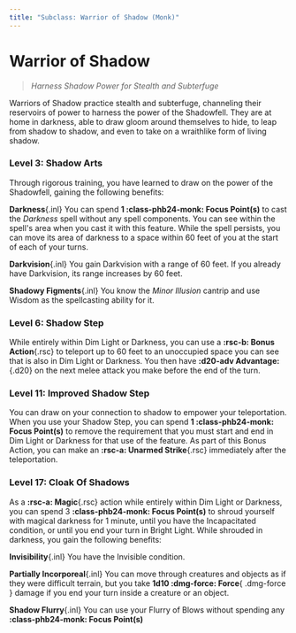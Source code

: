 ```yaml
---
title: "Subclass: Warrior of Shadow (Monk)"
---
```


<p style="display:none">
Harness Shadow Power for Stealth and Subterfuge
</p>

# Warrior of Shadow

> *Harness Shadow Power for Stealth and Subterfuge*

Warriors of Shadow practice stealth and subterfuge, channeling their reservoirs of power to harness the power of the Shadowfell. They are at home in darkness, able to draw gloom around themselves to hide, to leap from shadow to shadow, and even to take on a wraithlike form of living shadow.

### Level 3: Shadow Arts

Through rigorous training, you have learned to draw on the power of the Shadowfell, gaining the following benefits:

**Darkness**{.inl} You can spend **1 :class-phb24-monk: Focus Point(s)** to cast the *Darkness* spell without any spell components. You can see within the spell's area when you cast it with this feature. While the spell persists, you can move its area of darkness to a space within 60 feet of you at the start of each of your turns.

**Darkvision**{.inl} You gain Darkvision with a range of 60 feet. If you already have Darkvision, its range increases by 60 feet.

**Shadowy Figments**{.inl} You know the *Minor Illusion* cantrip and use Wisdom as the spellcasting ability for it.

### Level 6: Shadow Step

While entirely within Dim Light or Darkness, you can use a **:rsc-b: Bonus Action**{.rsc} to teleport up to 60 feet to an unoccupied space you can see that is also in Dim Light or Darkness. You then have **:d20-adv Advantage:**{.d20} on the next melee attack you make before the end of the turn.

### Level 11: Improved Shadow Step

You can draw on your connection to shadow to empower your teleportation. When you use your Shadow Step, you can spend **1 :class-phb24-monk: Focus Point(s)** to remove the requirement that you must start and end in Dim Light or Darkness for that use of the feature. As part of this Bonus Action, you can make an **:rsc-a: Unarmed Strike**{.rsc} immediately after the teleportation.

### Level 17: Cloak Of Shadows

As a **:rsc-a: Magic**{.rsc} action while entirely within Dim Light or Darkness, you can spend 3 **:class-phb24-monk: Focus Point(s)** to shroud yourself with magical darkness for 1 minute, until you have the Incapacitated condition, or until you end your turn in Bright Light. While shrouded in darkness, you gain the following benefits:

**Invisibility**{.inl} You have the Invisible condition.

**Partially Incorporeal**{.inl} You can move through creatures and objects as if they were difficult terrain, but you take **1d10 :dmg-force: Force**{ .dmg-force } damage if you end your turn inside a creature or an object.

**Shadow Flurry**{.inl} You can use your Flurry of Blows without spending any **:class-phb24-monk: Focus Point(s)**

